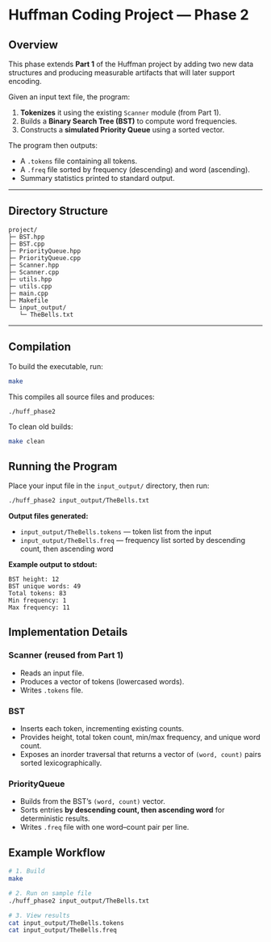 # Huffman Coding Project — Phase 2

## Overview
This phase extends **Part 1** of the Huffman project by adding two new data structures and producing measurable artifacts that will later support encoding.

Given an input text file, the program:

1. **Tokenizes** it using the existing `Scanner` module (from Part 1).  
2. Builds a **Binary Search Tree (BST)** to compute word frequencies.  
3. Constructs a **simulated Priority Queue** using a sorted vector.  

The program then outputs:
- A `.tokens` file containing all tokens.  
- A `.freq` file sorted by frequency (descending) and word (ascending).  
- Summary statistics printed to standard output.  

---

## Directory Structure
```
project/
├─ BST.hpp
├─ BST.cpp
├─ PriorityQueue.hpp
├─ PriorityQueue.cpp
├─ Scanner.hpp
├─ Scanner.cpp
├─ utils.hpp
├─ utils.cpp
├─ main.cpp
├─ Makefile
└─ input_output/
   └─ TheBells.txt
```

---

## Compilation
To build the executable, run:
```bash
make
```
This compiles all source files and produces:
```
./huff_phase2
```

To clean old builds:
```bash
make clean
```

## Running the Program
Place your input file in the `input_output/` directory, then run:
```bash
./huff_phase2 input_output/TheBells.txt
```

**Output files generated:**
- `input_output/TheBells.tokens` — token list from the input  
- `input_output/TheBells.freq` — frequency list sorted by descending count, then ascending word  

**Example output to stdout:**
```
BST height: 12
BST unique words: 49
Total tokens: 83
Min frequency: 1
Max frequency: 11
```


## Implementation Details

### Scanner (reused from Part 1)
- Reads an input file.
- Produces a vector of tokens (lowercased words).
- Writes `.tokens` file.

### BST
- Inserts each token, incrementing existing counts.  
- Provides height, total token count, min/max frequency, and unique word count.  
- Exposes an inorder traversal that returns a vector of `(word, count)` pairs sorted lexicographically.

### PriorityQueue
- Builds from the BST’s `(word, count)` vector.  
- Sorts entries **by descending count, then ascending word** for deterministic results.  
- Writes `.freq` file with one word–count pair per line.


## Example Workflow
```bash
# 1. Build
make

# 2. Run on sample file
./huff_phase2 input_output/TheBells.txt

# 3. View results
cat input_output/TheBells.tokens
cat input_output/TheBells.freq
```
